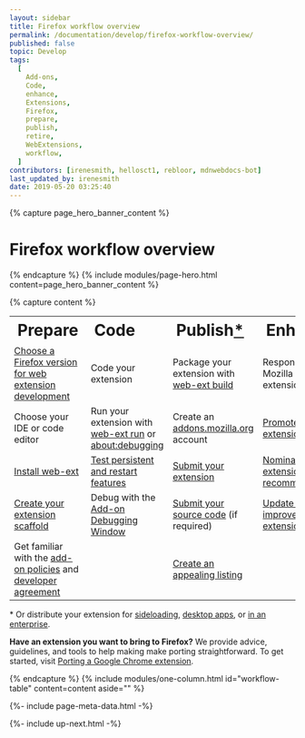 ```yaml
---
layout: sidebar
title: Firefox workflow overview
permalink: /documentation/develop/firefox-workflow-overview/
published: false
topic: Develop
tags:
  [
    Add-ons,
    Code,
    enhance,
    Extensions,
    Firefox,
    prepare,
    publish,
    retire,
    WebExtensions,
    workflow,
  ]
contributors: [irenesmith, hellosct1, rebloor, mdnwebdocs-bot]
last_updated_by: irenesmith
date: 2019-05-20 03:25:40
---
```


{% capture page_hero_banner_content %}

# Firefox workflow overview

{% endcapture %}
{% include modules/page-hero.html
    content=page_hero_banner_content
%}

{% capture content %}

<table>
    <tr align="left" style="font-size: 28px">
        <th>Prepare</th>
        <th>Code</th>
        <th>Publish<a href="#distribute-extension">*</a></th>
        <th>Enhance</th>
        <th>Retire</th>
    </tr>
    <tr>
        <td><a href="/documentation/develop/choosing-a-firefox-version-for-extension-development">Choose a Firefox version for web extension development</a></td>
        <td>Code your extension</td>
        <td> Package your extension with <a href="/documentation/develop/getting-started-with-web-ext#packaging-your-extension">web-ext build</a></td>
        <td> Responded to Mozilla extension review</td>
        <td><a href="/documentation/manage/retiring-your-extension">Retire your extension</a></td>
    </tr>
    <tr>
        <td>Choose your IDE or code editor</td>
        <td>Run your extension with <a href="/documentation/develop/getting-started-with-web-ext#testing-out-an-extension">web-ext run</a> or <a href="/documentation/develop/temporary-installation-in-firefox/">about:debugging</a></td>
        <td>Create an <a href="https://addons.mozilla.org">addons.mozilla.org</a> account</td>
      <td><a href="/documentation/publish/promoting-your-extension/">Promote your extension</a></td>
        <td></td>
    </tr>
    <tr>
        <td><a href="/documentation/develop/getting-started-with-web-ext/">Install web-ext</a></td>
        <td><a href="/documentation/develop/testing-persistent-and-restart-features/">Test persistent and restart features</a></td>
        <td><a href="/documentation/publish/submitting-an-add-on">Submit your extension</a></td>
        <td><a href="https://blog.mozilla.org/addons/2019/04/08/recommended-extensions-program-coming-soon/">Nominate your extension to be recommended</a></td>
        <td></td>
    </tr>
    <tr>
        <td><a href="http://webextensions.tech/">Create your extension scaffold</a></td>
        <td>Debug with the <a href="https://developer.mozilla.org/docs/Tools/Browser_Toolbox/">Add-on Debugging Window</a></td>
        <td><a href="/documentation/publish/source-code-submission/">Submit your source code</a> (if required)</td>
        <td><a href="/documentation/manage/updating-your-extension/">Update and improve your extension</a></td>
        <td></td>
    </tr>
    <tr>
        <td>Get familiar with the <a href="/documentation/publish/add-on-policies/">add-on policies</a> and <a href="/documentation/publish/firefox-add-on-distribution-agreement/">developer agreement</a></td>
        <td></td>
        <td><a href="/documentation/develop/create-an-appealing-listing/">Create an appealing listing</a></td>
        <td></td>
        <td></td>
    </tr>
</table>

 <section id="distribute-extension"></section>
<p>* Or distribute your extension for <a href="/documentation/publish/distribute-sideloading/">sideloading</a>, <a href="/documentation/publish/distribute-for-desktop-apps/">desktop apps</a>, or <a href="/documentation/enterprise/enterprise-distribution/">in an enterprise</a>.</p>

**Have an extension you want to bring to Firefox?** We provide advice, guidelines, and tools to help making make porting straightforward. To get started, visit [Porting a Google Chrome extension](/documentation/develop/porting-a-google-chrome-extension/).

{% endcapture %}
{% include modules/one-column.html
    id="workflow-table"
    content=content
    aside=""
%}

<!-- Meta Data -->

{%- include page-meta-data.html -%}

<!-- END: Meta Data -->

<!-- Up Next -->

{%- include up-next.html -%}

<!-- END: Up Next -->
